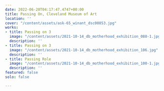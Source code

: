 ```yaml
---
date: 2022-06-20T04:17:47.4747+00:00
title: Passing On, Cleveland Museum of Art
location: ''
cover: "/content/assets/ask-65_winant_dsc00853.jpg"
works:
- title: Passing on 3
  image: "/content/assets/2021-10-14_db_motherhood_exhibition_088-1.jpg"
  description: ''
- title: Passing on 3
  image: "/content/assets/2021-10-14_db_motherhood_exhibition_106.jpg"
  description: ''
- title: Passing Role
  image: "/content/assets/2021-10-14_db_motherhood_exhibition_100-1.jpg"
  description: ''
featured: false
solo: false

---
```

